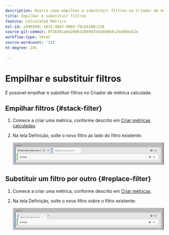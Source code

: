 ```yaml
---
description: Mostra como empilhar e substituir filtros no Criador de métricas calculadas.
title: Empilhar e substituir filtros
feature: Calculated Metrics
exl-id: a396599c-2033-40a7-90b5-f9c84106c328
source-git-commit: 8f3b30ca6d20d633669d7e9180884c24e0b9a52e
workflow-type: tm+mt
source-wordcount: '112'
ht-degree: 24%

---
```


# Empilhar e substituir filtros

É possível empilhar e substituir filtros no Criador de métrica calculada.

## Empilhar filtros {#stack-filter}

1. Comece a criar uma métrica, conforme descrito em [Criar métricas calculadas](/help/components/calc-metrics/cm-workflow/cm-build-metrics.md).

1. Na tela Definição, solte o novo filtro ao lado do filtro existente:

   ![Tela de definição mostrando a métrica Visitantes dos EUA colocada ao lado dos Visitantes Internacionais existentes.](assets/segment-stack.png)

## Substituir um filtro por outro {#replace-filter}

1. Comece a criar uma métrica, conforme descrito em [Criar métricas](/help/components/calc-metrics/cm-workflow/cm-build-metrics.md).

1. Na tela Definição, solte o novo filtro sobre o filtro existente:

   ![Tela de definição mostrando os Visitantes dos EUA incluídos na métrica Visitantes Internacionais.](assets/segment-replace.png)
